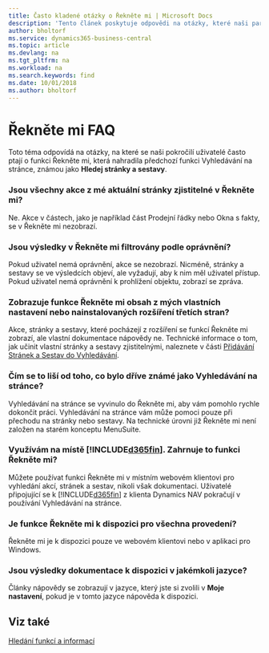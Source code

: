 ```yaml
---
title: Často kladené otázky o Řekněte mi | Microsoft Docs
description: 'Tento článek poskytuje odpovědi na otázky, které naši partneři a zákazníky často kladou na Řekněte mi.'
author: bholtorf
ms.service: dynamics365-business-central
ms.topic: article
ms.devlang: na
ms.tgt_pltfrm: na
ms.workload: na
ms.search.keywords: find
ms.date: 10/01/2018
ms.author: bholtorf
---
```

# <a name="tell-me-faq"></a>Řekněte mi FAQ
Toto téma odpovídá na otázky, na které se naši pokročilí uživatelé často ptají o funkci Řekněte mi, která nahradila předchozí funkci Vyhledávání na stránce, známou jako **Hledej stránky a sestavy**.

### <a name="are-all-actions-from-my-current-page-discoverable-in-tell-me"></a>Jsou všechny akce z mé aktuální stránky zjistitelné v Řekněte mi?
Ne. Akce v částech, jako je například část Prodejní řádky nebo Okna s fakty, se v Řekněte mi nezobrazí.

### <a name="are-the-results-in-tell-me-filtered-by-permissions"></a>Jsou výsledky v Řekněte mi filtrovány podle oprávnění?
Pokud uživatel nemá oprávnění, akce se nezobrazí. Nicméně, stránky a sestavy se ve výsledcích objeví, ale vyžadují, aby k nim měl uživatel přístup. Pokud uživatel nemá oprávnění k prohlížení objektu, zobrazí se zpráva.

### <a name="does-tell-me-display-content-from-my-customizations-or-installed-third-party-extensions"></a>Zobrazuje funkce Řekněte mi obsah z mých vlastních nastavení nebo nainstalovaných rozšíření třetích stran?
Akce, stránky a sestavy, které pocházejí z rozšíření se funkcí Řekněte mi zobrazí, ale vlastní dokumentace nápovědy ne. Technické informace o tom, jak učinit vlastní stránky a sestavy zjistitelnými, naleznete v části [Přidávání Stránek a Sestav do Vyhledávání](/dynamics365/business-central/dev-itpro/developer/devenv-al-menusuite-functionality).

### <a name="what-makes-this-different-from-what-was-previously-known-as-page-search"></a>Čím se to liší od toho, co bylo dříve známé jako Vyhledávání na stránce?
Vyhledávání na stránce se vyvinulo do Řekněte mi, aby vám pomohlo rychle dokončit práci. Vyhledávání na stránce vám může pomoci pouze při přechodu na stránky nebo sestavy. Na technické úrovni již Řekněte mi není založen na starém konceptu MenuSuite.

### <a name="i-use-on-premises-included365finincludesd365fin_mdmd-does-that-include-tell-me"></a>Využívám na místě [!INCLUDE[d365fin](includes/d365fin_md.md)]. Zahrnuje to funkci Řekněte mi?
Můžete používat funkci Řekněte mi v místním webovém klientovi pro vyhledání akcí, stránek a sestav, nikoli však dokumentaci. Uživatelé připojující se k [!INCLUDE[d365fin](includes/d365fin_md.md)] z klienta Dynamics NAV pokračují v používání Vyhledávání na stránce.

### <a name="is-tell-me-available-for-all-form-factors"></a>Je funkce Řekněte mi k dispozici pro všechna provedení?
Řekněte mi je k dispozici pouze ve webovém klientovi nebo v aplikaci pro Windows.

### <a name="are-the-documentation-results-available-in-any-language"></a>Jsou výsledky dokumentace k dispozici v jakémkoli jazyce?
Články nápovědy se zobrazují v jazyce, který jste si zvolili v **Moje nastavení**, pokud je v tomto jazyce nápověda k dispozici.

## <a name="see-also"></a>Viz také  
[Hledání funkcí a informací](ui-search.md)

